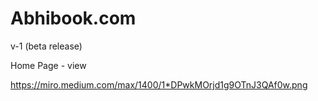 # Abhibook.com
v-1 (beta release)


Home Page - view

https://miro.medium.com/max/1400/1*DPwkMOrjd1g9OTnJ3QAf0w.png
